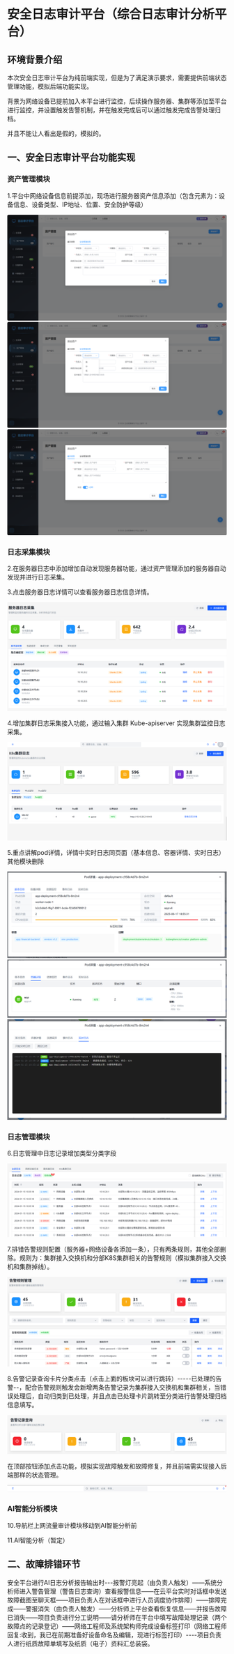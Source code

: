 # 安全日志审计平台（综合日志审计分析平台）

## 环境背景介绍

本次安全日志审计平台为纯前端实现，但是为了满足演示要求，需要提供前端状态管理功能，模拟后端功能实现。

背景为网络设备已提前加入本平台进行监控，后续操作服务器、集群等添加至平台进行监控，并设置触发告警机制，并在触发完成后可以通过触发完成告警处理归档。

并且不能让人看出是假的，模拟的。

## 一、安全日志审计平台功能实现

### 资产管理模块

1.平台中网络设备信息前提添加，现场进行服务器资产信息添加（包含元素为：设备信息、设备类型、IP地址、位置、安全防护等级）

![](image/安全防护等级1.png)
![](image/安全防护等级2.png)
![](image/安全防护等级3.png)


### 日志采集模块

2.在服务器日志中添加增加自动发现服务器功能，通过资产管理添加的服务器自动发现并进行日志采集。

3.点击服务器日志详情可以查看服务器日志信息详情。

![](image/服务器日志采集.png)

4.增加集群日志采集接入功能，通过输入集群 Kube-apiserver 实现集群监控日志采集。

![](image/集群接入.png)

5.重点讲解pod详情，详情中实时日志同页面（基本信息、容器详情、实时日志）其他模块删除

![](image/pod1.png)
![](image/pod2.png)
![](image/pod3.png)
     
### 日志管理模块

6.日志管理中日志记录增加类型分类字段

![](image/日志记录.png)

7.排错告警规则配置（服务器+网络设备各添加一条），只有两条规则，其他全部删除。规则为：集群接入交换机和分部K8S集群相关的告警规则（模拟集群接入交换机和集群掉线）。

![](image/告警规则管理.png)

8.告警记录查询卡片分类点击（点击上面的板块可以进行跳转）-----已处理的告警--，配合告警规则触发会新增两条告警记录为集群接入交换机和集群相关，当错误处理后，自动归类到已处理，并且点击已处理卡片跳转至分类进行告警处理归档信息填写。

![](image/告警记录查询.png)

在顶部按钮添加点击功能，模拟实现故障触发和故障修复，并且前端需实现接入后端那样的状态管理。

![](image/顶部按钮.png)

### AI智能分析模块

10.导航栏上网流量审计模块移动到AI智能分析前

11.AI智能分析（暂定）

## 二、故障排错环节
安全平台进行AI日志分析报告输出时---报警灯亮起（由负责人触发）——系统分析师进入警告管理（警告日志查询）查看报警信息——在云平台实时对话框中发送故障截图至聊天框——项目负责人在对话框中进行人员调度协作排障）——排障完成——警报消失（由负责人触发）——分析师上平台查看恢复信息——并报告故障已消失——项目负责进行分工说明——请分析师在平台中填写故障处理记录（两个故障点的记录登记）——网络工程师及系统架构师完成设备标签打印（网络工程师回复:收到，我已在前期准备好设备命名及编辑，现进行标签打印）----项目负责人进行纸质故障单填写及纸质（电子）资料汇总装袋。
